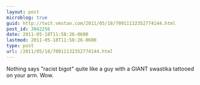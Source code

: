 ```yaml
---
layout: post
microblog: true
guid: http://twit.vmstan.com/2011/05/18/70911132352774144.html
post_id: 3042256
date: 2011-05-18T11:58:26-0600
lastmod: 2011-05-18T11:58:26-0600
type: post
url: /2011/05/18/70911132352774144.html
---
```

Nothing says "racist bigot" quite like a guy with a GIANT swastika tattooed on your arm. Wow.
